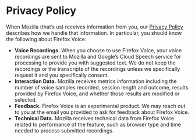 # Privacy Policy

When Mozilla (that’s us) receives information from you, our [Privacy Policy](https://www.mozilla.org/en-US/privacy/) describes how we handle that information. In particular, you should know the following about Firefox Voice:

- **Voice Recordings.** When you choose to use Firefox Voice, your voice recordings are sent to Mozilla and Google’s Cloud Speech service for processing to provide you with suggested text. We do not keep the recordings or the transcripts of the recordings unless we specifically request it and you specifically consent.
- **Interaction Data.** Mozilla receives metrics information including the number of voice samples recorded, session length and outcome, results provided by Firefox Voice, and whether those results are modified or selected.
- **Feedback.** Firefox Voice is an experimental product. We may reach out to you at the email you provided to ask for feedback about Firefox Voice.
- **Technical Data.** Mozilla receives technical data from Firefox Voice related to performance of the feature, such as browser type and time needed to process submitted recordings.
